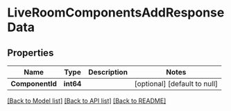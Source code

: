 # LiveRoomComponentsAddResponseData

## Properties
Name | Type | Description | Notes
------------ | ------------- | ------------- | -------------
**ComponentId** | **int64** |  | [optional] [default to null]

[[Back to Model list]](../README.md#documentation-for-models) [[Back to API list]](../README.md#documentation-for-api-endpoints) [[Back to README]](../README.md)


